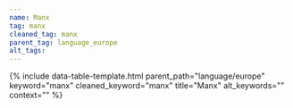 ```yaml
---
name: Manx
tag: manx
cleaned_tag: manx
parent_tag: language_europe
alt_tags: 
---
```


{% include data-table-template.html 
  parent_path="language/europe" 
  keyword="manx" 
  cleaned_keyword="manx" 
  title="Manx"
  alt_keywords=""
  context=""
%}

